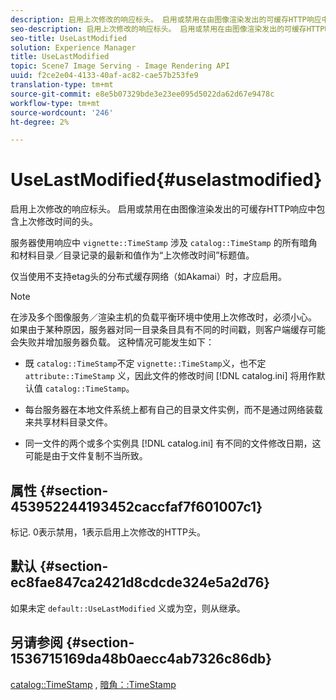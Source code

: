 ```yaml
---
description: 启用上次修改的响应标头。 启用或禁用在由图像渲染发出的可缓存HTTP响应中包含上次修改时间的头。
seo-description: 启用上次修改的响应标头。 启用或禁用在由图像渲染发出的可缓存HTTP响应中包含上次修改时间的头。
seo-title: UseLastModified
solution: Experience Manager
title: UseLastModified
topic: Scene7 Image Serving - Image Rendering API
uuid: f2ce2e04-4133-40af-ac82-cae57b253fe9
translation-type: tm+mt
source-git-commit: e8e5b07329bde3e23ee095d5022da62d67e9478c
workflow-type: tm+mt
source-wordcount: '246'
ht-degree: 2%

---
```



# UseLastModified{#uselastmodified}

启用上次修改的响应标头。 启用或禁用在由图像渲染发出的可缓存HTTP响应中包含上次修改时间的头。

服务器使用响应中 `vignette::TimeStamp` 涉及 `catalog::TimeStamp` 的所有暗角和材料目录／目录记录的最新和值作为“上次修改时间”标题值。

仅当使用不支持etag头的分布式缓存网络（如Akamai）时，才应启用。

>[!NOTE]
>
>在涉及多个图像服务／渲染主机的负载平衡环境中使用上次修改时，必须小心。 如果由于某种原因，服务器对同一目录条目具有不同的时间戳，则客户端缓存可能会失败并增加服务器负载。 这种情况可能发生如下：

* 既 `catalog::TimeStamp`不定 `vignette::TimeStamp`义，也不定 `attribute::TimeStamp` 义，因此文件的修改时间 [!DNL catalog.ini] 将用作默认值 `catalog::TimeStamp`。

* 每台服务器在本地文件系统上都有自己的目录文件实例，而不是通过网络装载来共享材料目录文件。
* 同一文件的两个或多个实例具 [!DNL catalog.ini] 有不同的文件修改日期，这可能是由于文件复制不当所致。

## 属性 {#section-453952244193452caccfaf7f601007c1}

标记. 0表示禁用，1表示启用上次修改的HTTP头。

## 默认 {#section-ec8fae847ca2421d8cdcde324e5a2d76}

如果未定 `default::UseLastModified` 义或为空，则从继承。

## 另请参阅 {#section-1536715169da48b0aecc4ab7326c86db}

[catalog::TimeStamp](../../../../../ir-api/material-cat/image-rendering-api-ref/c-ir-material-catalog/c-ir-material-data-reference/r-ir-timestamp-dataref.md#reference-6daf7973dc4f4b4e9e8165756db7c319) , [暗角：:TimeStamp](../../../../../ir-api/material-cat/image-rendering-api-ref/c-ir-material-catalog/c-ir-vignette-map-reference/r-ir-timestamp-vignette.md#reference-d57cdd40a6a645d199dbb1d56cc85bc1)

